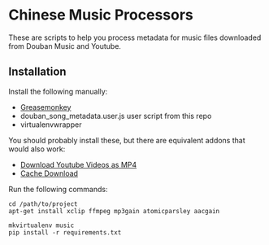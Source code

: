 Chinese Music Processors
========================

These are scripts to help you process metadata for music files downloaded from Douban Music and Youtube.

Installation
------------

Install the following manually:

- [Greasemonkey](https://addons.mozilla.org/en-us/firefox/addon/greasemonkey/)
- douban_song_metadata.user.js user script from this repo
- virtualenvwrapper

You should probably install these, but there are equivalent addons that would also work:

- [Download Youtube Videos as MP4](https://addons.mozilla.org/en-us/firefox/addon/download-youtube/)
- [Cache Download](https://addons.mozilla.org/en-us/firefox/addon/cachedownload/)

Run the following commands:

```
cd /path/to/project
apt-get install xclip ffmpeg mp3gain atomicparsley aacgain

mkvirtualenv music
pip install -r requirements.txt
```
